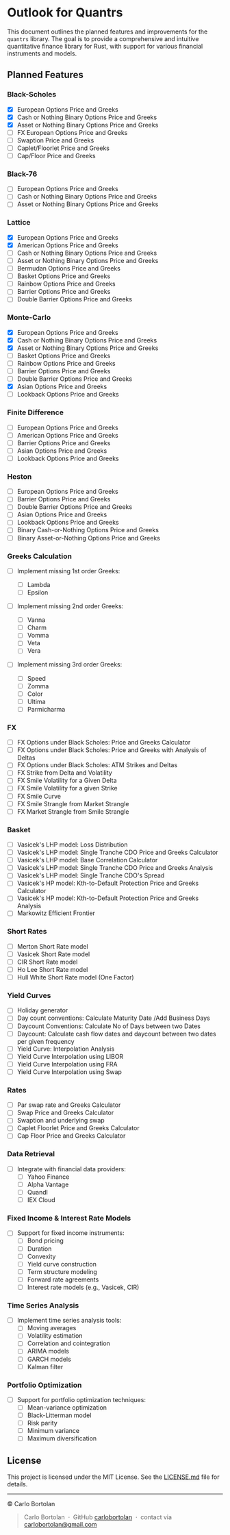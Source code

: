 # Outlook for Quantrs

This document outlines the planned features and improvements for the `quantrs` library. The goal is to provide a comprehensive and intuitive quantitative finance library for Rust, with support for various financial instruments and models.

## Planned Features

### Black-Scholes

- [x] European Options Price and Greeks
- [x] Cash or Nothing Binary Options Price and Greeks
- [x] Asset or Nothing Binary Options Price and Greeks
- [ ] FX European Options Price and Greeks
- [ ] Swaption Price and Greeks
- [ ] Caplet/Floorlet Price and Greeks
- [ ] Cap/Floor Price and Greeks

### Black-76

- [ ] European Options Price and Greeks
- [ ] Cash or Nothing Binary Options Price and Greeks
- [ ] Asset or Nothing Binary Options Price and Greeks

### Lattice

- [x] European Options Price and Greeks
- [x] American Options Price and Greeks
- [ ] Cash or Nothing Binary Options Price and Greeks
- [ ] Asset or Nothing Binary Options Price and Greeks
- [ ] Bermudan Options Price and Greeks
- [ ] Basket Options Price and Greeks
- [ ] Rainbow Options Price and Greeks
- [ ] Barrier Options Price and Greeks
- [ ] Double Barrier Options Price and Greeks

### Monte-Carlo

- [x] European Options Price and Greeks
- [x] Cash or Nothing Binary Options Price and Greeks
- [x] Asset or Nothing Binary Options Price and Greeks
- [ ] Basket Options Price and Greeks
- [ ] Rainbow Options Price and Greeks
- [ ] Barrier Options Price and Greeks
- [ ] Double Barrier Options Price and Greeks
- [x] Asian Options Price and Greeks
- [ ] Lookback Options Price and Greeks

### Finite Difference

- [ ] European Options Price and Greeks
- [ ] American Options Price and Greeks
- [ ] Barrier Options Price and Greeks
- [ ] Asian Options Price and Greeks
- [ ] Lookback Options Price and Greeks

### Heston

- [ ] European Options Price and Greeks
- [ ] Barrier Options Price and Greeks
- [ ] Double Barrier Options Price and Greeks
- [ ] Asian Options Price and Greeks
- [ ] Lookback Options Price and Greeks
- [ ] Binary Cash-or-Nothing Options Price and Greeks
- [ ] Binary Asset-or-Nothing Options Price and Greeks

### Greeks Calculation

- [ ] Implement missing 1st order Greeks:

  - [ ] Lambda
  - [ ] Epsilon

- [ ] Implement missing 2nd order Greeks:

  - [ ] Vanna
  - [ ] Charm
  - [ ] Vomma
  - [ ] Veta
  - [ ] Vera

- [ ] Implement missing 3rd order Greeks:

  - [ ] Speed
  - [ ] Zomma
  - [ ] Color
  - [ ] Ultima
  - [ ] Parmicharma

### FX

- [ ] FX Options under Black Scholes: Price and Greeks Calculator
- [ ] FX Options under Black Scholes: Price and Greeks with Analysis of Deltas
- [ ] FX Options under Black Scholes: ATM Strikes and Deltas
- [ ] FX Strike from Delta and Volatility
- [ ] FX Smile Volatility for a Given Delta
- [ ] FX Smile Volatility for a given Strike
- [ ] FX Smile Curve
- [ ] FX Smile Strangle from Market Strangle
- [ ] FX Market Strangle from Smile Strangle

### Basket

- [ ] Vasicek's LHP model: Loss Distribution
- [ ] Vasicek's LHP model: Single Tranche CDO Price and Greeks Calculator
- [ ] Vasicek's LHP model: Base Correlation Calculator
- [ ] Vasicek's LHP model: Single Tranche CDO Price and Greeks Analysis
- [ ] Vasicek's LHP model: Single Tranche CDO's Spread
- [ ] Vasicek's HP model: Kth-to-Default Protection Price and Greeks Calculator
- [ ] Vasicek's HP model: Kth-to-Default Protection Price and Greeks Analysis
- [ ] Markowitz Efficient Frontier

### Short Rates

- [ ] Merton Short Rate model
- [ ] Vasicek Short Rate model
- [ ] CIR Short Rate model
- [ ] Ho Lee Short Rate model
- [ ] Hull White Short Rate model (One Factor)

### Yield Curves

- [ ] Holiday generator
- [ ] Day count conventions: Calculate Maturity Date /Add Business Days
- [ ] Daycount Conventions: Calculate No of Days between two Dates
- [ ] Daycount: Calculate cash flow dates and daycount between two dates per given frequency
- [ ] Yield Curve: Interpolation Analysis
- [ ] Yield Curve Interpolation using LIBOR
- [ ] Yield Curve Interpolation using FRA
- [ ] Yield Curve Interpolation using Swap

### Rates

- [ ] Par swap rate and Greeks Calculator
- [ ] Swap Price and Greeks Calculator
- [ ] Swaption and underlying swap
- [ ] Caplet Floorlet Price and Greeks Calculator
- [ ] Cap Floor Price and Greeks Calculator

### Data Retrieval

- [ ] Integrate with financial data providers:
  - [ ] Yahoo Finance
  - [ ] Alpha Vantage
  - [ ] Quandl
  - [ ] IEX Cloud

### Fixed Income & Interest Rate Models

- [ ] Support for fixed income instruments:
  - [ ] Bond pricing
  - [ ] Duration
  - [ ] Convexity
  - [ ] Yield curve construction
  - [ ] Term structure modeling
  - [ ] Forward rate agreements
  - [ ] Interest rate models (e.g., Vasicek, CIR)

### Time Series Analysis

- [ ] Implement time series analysis tools:
  - [ ] Moving averages
  - [ ] Volatility estimation
  - [ ] Correlation and cointegration
  - [ ] ARIMA models
  - [ ] GARCH models
  - [ ] Kalman filter

### Portfolio Optimization

- [ ] Support for portfolio optimization techniques:
  - [ ] Mean-variance optimization
  - [ ] Black-Litterman model
  - [ ] Risk parity
  - [ ] Minimum variance
  - [ ] Maximum diversification

## License

This project is licensed under the MIT License. See the [LICENSE.md](LICENSE.md) file for details.

---

© Carlo Bortolan

> Carlo Bortolan &nbsp;&middot;&nbsp;
> GitHub [carlobortolan](https://github.com/carlobortolan) &nbsp;&middot;&nbsp;
> contact via [carlobortolan@gmail.com](mailto:carlobortolan@gmail.com)
